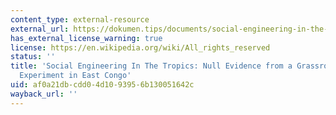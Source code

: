 ```yaml
---
content_type: external-resource
external_url: https://dokumen.tips/documents/social-engineering-in-the-tropics-a-grassroots-mh2245papers120150519-hswpdf.html?page=1
has_external_license_warning: true
license: https://en.wikipedia.org/wiki/All_rights_reserved
status: ''
title: 'Social Engineering In The Tropics: Null Evidence from a Grassroots Democratization
  Experiment in East Congo'
uid: af0a21db-cdd0-4d10-9395-6b130051642c
wayback_url: ''
---
```

